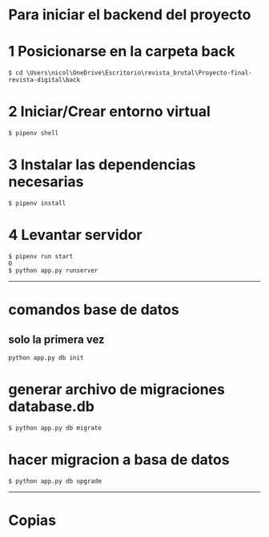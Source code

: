 # Para iniciar el backend del proyecto

   # 1 Posicionarse en la carpeta back
    $ cd \Users\nicol\OneDrive\Escritorio\revista_brutal\Proyecto-final-revista-digital\back

   # 2 Iniciar/Crear entorno virtual
    $ pipenv shell

   # 3 Instalar las dependencias necesarias
    $ pipenv install

   # 4 Levantar servidor
    $ pipenv run start
    O
    $ python app.py runserver

-----------------------------------------------------------------------------

# comandos base de datos

   ## solo la primera vez
    python app.py db init

   # generar archivo de migraciones database.db
    $ python app.py db migrate

   # hacer migracion a basa de datos
    $ python app.py db upgrade


-----------------------------------------------------------

# Copias
